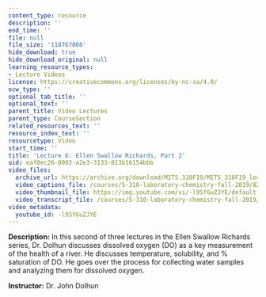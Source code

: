 ```yaml
---
content_type: resource
description: ''
end_time: ''
file: null
file_size: '118767066'
hide_download: true
hide_download_original: null
learning_resource_types:
- Lecture Videos
license: https://creativecommons.org/licenses/by-nc-sa/4.0/
ocw_type: ''
optional_tab_title: ''
optional_text: ''
parent_title: Video Lectures
parent_type: CourseSection
related_resources_text: ''
resource_index_text: ''
resourcetype: Video
start_time: ''
title: 'Lecture 6: Ellen Swallow Richards, Part 2'
uid: eaf8ec26-8092-a2e3-3133-013b16154bbb
video_files:
  archive_url: https://archive.org/download/MIT5.310F19/MIT5_310F19_lec06_300k.mp4
  video_captions_file: /courses/5-310-laboratory-chemistry-fall-2019/8267925e006a5a87905b01431369e775_-l9SfGuZJYE.vtt
  video_thumbnail_file: https://img.youtube.com/vi/-l9SfGuZJYE/default.jpg
  video_transcript_file: /courses/5-310-laboratory-chemistry-fall-2019/5835e28bb741c5bbf0612a9d5e01e636_-l9SfGuZJYE.pdf
video_metadata:
  youtube_id: -l9SfGuZJYE
---
```


**Description:** In this second of three lectures in the Ellen Swallow Richards series, Dr. Dolhun discusses dissolved oxygen (DO) as a key measurement of the health of a river. He discusses temperature, solubility, and % saturation of DO. He goes over the process for collecting water samples and analyzing them for dissolved oxygen.

**Instructor:** Dr. John Dolhun

